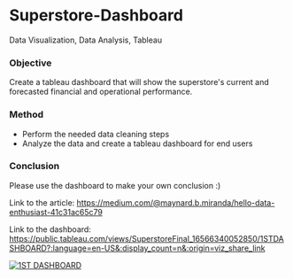 # Superstore-Dashboard
Data Visualization, Data Analysis, Tableau


### Objective ###
Create a tableau dashboard that will show the superstore's current and forecasted financial and operational performance.

### Method ###
 - Perform the needed data cleaning steps
 - Analyze the data and create a tableau dashboard for end users


### Conclusion

Please use the dashboard to make your own conclusion :)


Link to the article: https://medium.com/@maynard.b.miranda/hello-data-enthusiast-41c31ac65c79

Link to the dashboard: https://public.tableau.com/views/SuperstoreFinal_16566340052850/1STDASHBOARD?:language=en-US&:display_count=n&:origin=viz_share_link

<div class='tableauPlaceholder' id='viz1660413764679' style='position: relative'><noscript><a href='#'><img alt='1ST DASHBOARD ' src='https:&#47;&#47;public.tableau.com&#47;static&#47;images&#47;Su&#47;SuperstoreFinal_16566340052850&#47;1STDASHBOARD&#47;1_rss.png' style='border: none' /></a></noscript><object class='tableauViz'  style='display:none;'><param name='host_url' value='https%3A%2F%2Fpublic.tableau.com%2F' /> <param name='embed_code_version' value='3' /> <param name='site_root' value='' /><param name='name' value='SuperstoreFinal_16566340052850&#47;1STDASHBOARD' /><param name='tabs' value='no' /><param name='toolbar' value='yes' /><param name='static_image' value='https:&#47;&#47;public.tableau.com&#47;static&#47;images&#47;Su&#47;SuperstoreFinal_16566340052850&#47;1STDASHBOARD&#47;1.png' /> <param name='animate_transition' value='yes' /><param name='display_static_image' value='yes' /><param name='display_spinner' value='yes' /><param name='display_overlay' value='yes' /><param name='display_count' value='yes' /><param name='language' value='en-US' /></object></div>                
